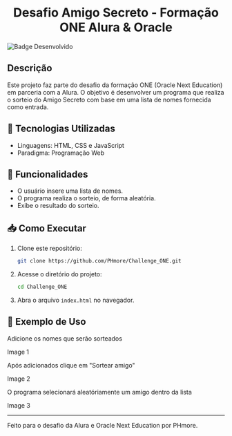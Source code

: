 <h1 align="center"> Desafio Amigo Secreto - Formação ONE Alura & Oracle </h1>

![Badge Desenvolvido](https://img.shields.io/static/v1?label=STATUS&message=DESENVOLVIDO&color=GREEN&style=for-the-badge)

##  Descrição

Este projeto faz parte do desafio da formação ONE (Oracle Next Education) em parceria com a Alura. O objetivo é desenvolver um programa que realiza o sorteio do Amigo Secreto com base em uma lista de nomes fornecida como entrada.

## 🚀 Tecnologias Utilizadas
- Linguagens: HTML, CSS e JavaScript
- Paradigma: Programação Web

## 📌 Funcionalidades
- O usuário insere uma lista de nomes.
- O programa realiza o sorteio, de forma aleatória.
- Exibe o resultado do sorteio.

## 📥 Como Executar

1. Clone este repositório:
   ```bash
   git clone https://github.com/PHmore/Challenge_ONE.git
   ```
2. Acesse o diretório do projeto:
   ```bash
   cd Challenge_ONE
   ```
3. Abra o arquivo `index.html` no navegador.

## 🎲 Exemplo de Uso

Adicione os nomes que serão sorteados

Image 1

Após adicionados clique em "Sortear amigo"

Image 2

O programa selecionará aleatóriamente um amigo dentro da lista

Image 3

---
Feito para o desafio da Alura e Oracle Next Education por PHmore.

